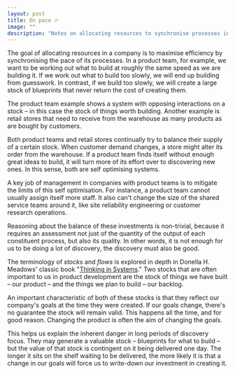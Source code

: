 ```yaml
---
layout: post
title: On pace 🔥
image: ""
description: "Notes on allocating resources to synchronise processes in companies."
---
```


The goal of allocating resources in a company is to maximise efficiency by synchronising the pace of its processes. In a product team, for example, we want to be working out what to build at roughly the same speed as we are building it. If we work out what to build too slowly, we will end up building from guesswork. In contrast, if we build too slowly, we will create a large stock of blueprints that never return the cost of creating them.

The product team example shows a system with opposing interactions on a stock – in this case the stock of things worth building. Another example is retail stores that need to receive from the warehouse as many products as are bought by customers.

Both product teams and retail stores continually try to balance their supply of a certain stock. When customer demand changes, a store might alter its order from the warehouse. If a product team finds itself without enough great ideas to build, it will turn more of its effort over to discovering new ones. In this sense, both are self optimising systems.

A key job of management in companies with product teams is to mitigate the limits of this self optimisation. For instance, a product team cannot usually assign itself more staff. It also can't change the size of the shared service teams around it, like site reliability engineering or customer research operations.

Reasoning about the balance of these investments is non-trivial, because it requires an assessment not just of the quantity of the output of each constituent process, but also its quality. In other words, it is not enough for us to be doing a lot of discovery, the discovery must also be good.

The terminology of _stocks_ and _flows_ is explored in depth in Donella H. Meadows' classic book "[Thinking in Systems](https://www.amazon.com/s?k=thinking+in+systems)." Two stocks that are often important to us in product development are the stock of things we have built – our product – and the things we plan to build – our backlog.

An important characteristic of both of these stocks is that they reflect our company's goals at the time they were created. If our goals change, there's no guarantee the stock will remain valid. This happens all the time, and for good reason. Changing the product is often the aim of changing the goals.

This helps us explain the inherent danger in long periods of discovery focus. They may generate a valuable stock – blueprints for what to build – but the value of that stock is contingent on it being delivered one day. The longer it sits on the shelf waiting to be delivered, the more likely it is that a change in our goals will force us to write-down our investment in creating it.